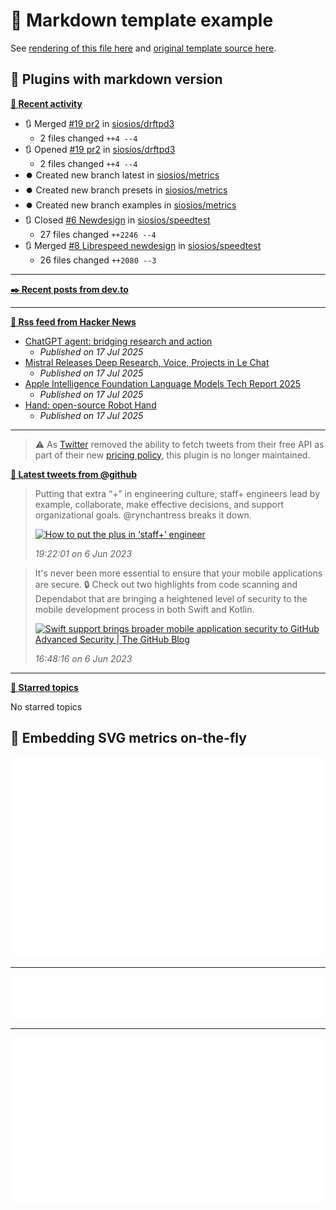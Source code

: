 # 📒 Markdown template example

See [rendering of this file here](https://github.com/lowlighter/metrics/blob/examples/metrics.markdown.full.md) and [original template source here](https://github.com/lowlighter/metrics/blob/master/source/templates/markdown/example.md).

## 🧩 Plugins with markdown version

**[📰 Recent activity](https://github.com/siosios)**
* 🔃 Merged [#19 pr2](https://github.com/siosios/drftpd3/pull/19) in [siosios/drftpd3](https://github.com/siosios/drftpd3)
  * 2 files changed `++4 --4`
* 🔃 Opened [#19 pr2](https://github.com/siosios/drftpd3/pull/19) in [siosios/drftpd3](https://github.com/siosios/drftpd3)
  * 2 files changed `++4 --4`
* ⏺️ Created new branch latest in [siosios/metrics](https://github.com/siosios/metrics)
* ⏺️ Created new branch presets in [siosios/metrics](https://github.com/siosios/metrics)
* ⏺️ Created new branch examples in [siosios/metrics](https://github.com/siosios/metrics)
* 🔃 Closed [#6 Newdesign](https://github.com/siosios/speedtest/pull/6) in [siosios/speedtest](https://github.com/siosios/speedtest)
  * 27 files changed `++2246 --4`
* 🔃 Merged [#8 Librespeed newdesign](https://github.com/siosios/speedtest/pull/8) in [siosios/speedtest](https://github.com/siosios/speedtest)
  * 26 files changed `++2080 --3`


___

**[✒️ Recent posts from dev.to](https://dev.to/siosios)**


___

**[🗼 Rss feed from Hacker News](https://news.ycombinator.com/)**
* [ChatGPT agent: bridging research and action](https://openai.com/index/introducing-chatgpt-agent/)
  * *Published on 17 Jul 2025*
* [Mistral Releases Deep Research, Voice, Projects in Le Chat](https://mistral.ai/news/le-chat-dives-deep)
  * *Published on 17 Jul 2025*
* [Apple Intelligence Foundation Language Models Tech Report 2025](https://machinelearning.apple.com/research/apple-foundation-models-tech-report-2025)
  * *Published on 17 Jul 2025*
* [Hand: open-source Robot Hand](https://github.com/pollen-robotics/AmazingHand)
  * *Published on 17 Jul 2025*


___

> ⚠️ As [Twitter](https://twitter.com) removed the ability to fetch tweets from their free API as part of their new [pricing policy](https://developer.twitter.com/en/docs/twitter-api/getting-started/about-twitter-api), this plugin is no longer maintained.

<!--  -->
<!-- Example rendering before the plugin was deprecated
-->

**[🐤 Latest tweets from @github](https://twitter.com/github)**
> Putting that extra “+” in engineering culture, staff+ engineers lead by example, collaborate, make effective decisions, and support organizational goals. <span class="mention">@rynchantress</span> breaks it down.
>
> <a href="GitHub"><img src="https://images.ctfassets.net/s5uo95nf6njh/3sBQCkU6O0Lwc2Tp2LkMrU/e20b22c6ecaa66be267ebdf2d7774816/1920x1080-ReadMe-Site_Hero-Ryn_Daniels.jpg" alt="How to put the plus in ‘staff+’ engineer " height="200"></a>
>
> *19:22:01 on 6 Jun 2023*

> It's never been more essential to ensure that your mobile applications are secure. 🔒 Check out two highlights from code scanning and Dependabot that are bringing a heightened level of security to the mobile development process in both Swift and Kotlin.
>
> <a href="The GitHub Blog"><img src="https://github.blog/wp-content/uploads/2023/05/1200.630-Security-wLogo.png" alt="Swift support brings broader mobile application security to GitHub Advanced Security | The GitHub Blog" height="200"></a>
>
> *16:48:16 on 6 Jun 2023*

<!--
-->

___

**[📌 Starred topics](https://github.com/siosios?tab=stars)**

No starred topics


## 🎈 Embedding SVG metrics on-the-fly

<img src="https://github.com/siosios/metrics/blob/examples/.cache/example-isocalendar.svg">

___

<img src="https://github.com/siosios/metrics/blob/examples/.cache/example-languages-pdf.svg">

___

<img src="https://github.com/siosios/metrics/blob/examples/.cache/example-base-pdf.svg">
